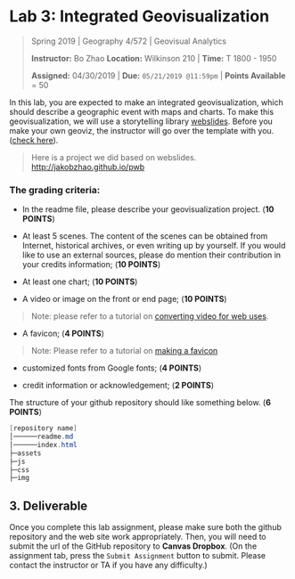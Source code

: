 # Lab 3:  Integrated Geovisualization

> Spring 2019 | Geography 4/572 | Geovisual Analytics
>
> **Instructor:** Bo Zhao  **Location:** Wilkinson 210 | **Time:** T 1800 - 1950
>
> **Assigned:** 04/30/2019 | **Due:** `05/21/2019 @11:59pm` | **Points Available** = 50

In this lab, you are expected to make an integrated geovisualization, which should describe a geographic event with maps and charts. To make this geovisualization, we will use a storytelling library [webslides](https://webslides.tv/). Before you make your own geoviz, the instructor will go over the template with you. ([check here](https://jakobzhao.github.io/geog4572/labs/lab03//index.html)).

> Here is a project we did based on webslides. http://jakobzhao.github.io/pwb

### The grading criteria:

- In the readme file, please describe your geovisualization project. (**10 POINTS**)

- At least 5 scenes. The content of the scenes can be obtained from Internet, historical archives, or even writing up by yourself. If you would like to use an external sources, please do mention their contribution in your credits information; (**10 POINTS**)

- At least one chart; (**10 POINTS**)

- A video or image on the front or end page; (**10 POINTS**)

> Note: please refer to a tutorial on [converting video for web uses](https://github.com/jakobzhao/geog371/blob/master/resources/video.md).

- A favicon; (**4 POINTS**)

> Note: Please refer to a tutorial on [making a favicon](https://github.com/jakobzhao/geog371/blob/master/lectures/lec16/readme.md)

- customized fonts from Google fonts; (**4 POINTS**)

- credit information or acknowledgement; (**2 POINTS**)

The structure of your github repository should like something below. (**6 POINTS**)

```Powershell
[repository name]
│──────readme.md
│──────index.html
├─assets
├─js
├─css
├─img
```

## 3. Deliverable

Once you complete this lab assignment, please make sure both the github repository and the web site work appropriately. Then, you will need to submit the url of the GitHub repository to **Canvas Dropbox**. (On the assignment tab,  press the `Submit Assignment` button to submit. Please contact the instructor or TA if you have any difficulty.)
